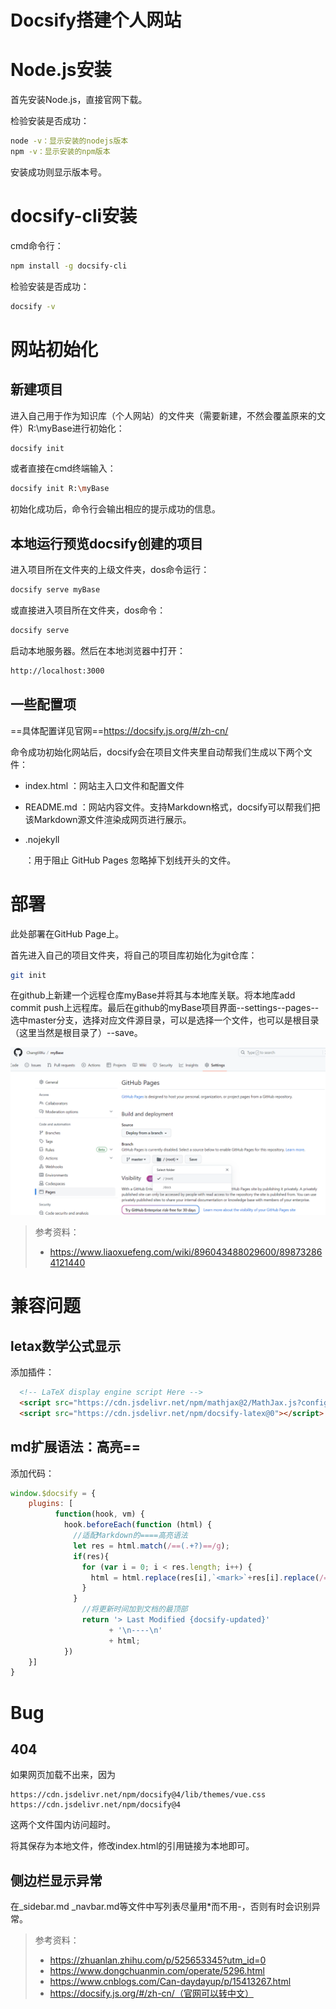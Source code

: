 # Docsify搭建个人网站

# Node.js安装

首先安装Node.js，直接官网下载。

检验安装是否成功：

```bash
node -v：显示安装的nodejs版本
npm -v：显示安装的npm版本
```

安装成功则显示版本号。

# docsify-cli安装

cmd命令行：

```bash
npm install -g docsify-cli
```

检验安装是否成功：

```bash
docsify -v
```

# 网站初始化

## 新建项目

进入自己用于作为知识库（个人网站）的文件夹（需要新建，不然会覆盖原来的文件）R:\myBase进行初始化：

```bash
docsify init
```

或者直接在cmd终端输入：

```bash
docsify init R:\myBase
```

初始化成功后，命令行会输出相应的提示成功的信息。

## 本地运行预览docsify创建的项目

进入项目所在文件夹的上级文件夹，dos命令运行：

```bash
docsify serve myBase
```

或直接进入项目所在文件夹，dos命令：

```bash
docsify serve
```

启动本地服务器。然后在本地浏览器中打开：

```bash
http://localhost:3000
```

## 一些配置项

==具体配置详见官网==https://docsify.js.org/#/zh-cn/

命令成功初始化网站后，docsify会在项目文件夹里自动帮我们生成以下两个文件：

- index.html
  ：网站主入口文件和配置文件
- README.md
  ：网站内容文件。支持Markdown格式，docsify可以帮我们把该Markdown源文件渲染成网页进行展示。
- .nojekyll

  ：用于阻止 GitHub Pages 忽略掉下划线开头的文件。

# 部署

此处部署在GitHub Page上。

首先进入自己的项目文件夹，将自己的项目库初始化为git仓库：

```bash
git init
```

在github上新建一个远程仓库myBase并将其与本地库关联。将本地库add commit push上远程库。最后在github的myBase项目界面--settings--pages--选中master分支，选择对应文件源目录，可以是选择一个文件，也可以是根目录（这里当然是根目录了）--save。

![image-20230623005537689](Docsify搭建个人网站.assets/image-20230623005537689.png)





> 参考资料：
>
> - https://www.liaoxuefeng.com/wiki/896043488029600/898732864121440

# 兼容问题

## letax数学公式显示

添加插件：

```html
  <!-- LaTeX display engine script Here -->
  <script src="https://cdn.jsdelivr.net/npm/mathjax@2/MathJax.js?config=TeX-AMS_CHTML"></script>
  <script src="https://cdn.jsdelivr.net/npm/docsify-latex@0"></script>
```

## md扩展语法：高亮==

添加代码：

```javascript
window.$docsify = {
    plugins: [
		  function(hook, vm) {
			hook.beforeEach(function (html) {
			  //适配Markdown的====高亮语法
			  let res = html.match(/==(.+?)==/g);
			  if(res){
				for (var i = 0; i < res.length; i++) {
				  html = html.replace(res[i],`<mark>`+res[i].replace(/==/g,"")+`</mark>`);
				}
			  }
				//将更新时间加到文档的最顶部
				return '> Last Modified {docsify-updated}'
					  + '\n----\n'
					  + html;
			})
	}]
}
```



# Bug

## 404

如果网页加载不出来，因为

```
https://cdn.jsdelivr.net/npm/docsify@4/lib/themes/vue.css
https://cdn.jsdelivr.net/npm/docsify@4
```

这两个文件国内访问超时。

将其保存为本地文件，修改index.html的引用链接为本地即可。

## 侧边栏显示异常

在_sidebar.md _navbar.md等文件中写列表尽量用*而不用-，否则有时会识别异常。





> 参考资料：
>
> - https://zhuanlan.zhihu.com/p/525653345?utm_id=0
> - https://www.dongchuanmin.com/operate/5296.html
> - https://www.cnblogs.com/Can-daydayup/p/15413267.html
> - https://docsify.js.org/#/zh-cn/（官网可以转中文）